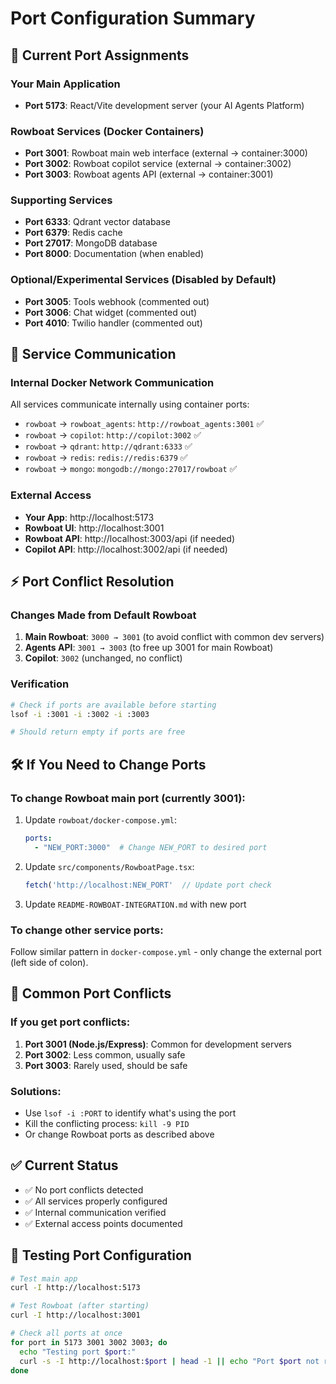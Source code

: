 # Port Configuration Summary

## 🔌 **Current Port Assignments**

### Your Main Application
- **Port 5173**: React/Vite development server (your AI Agents Platform)

### Rowboat Services (Docker Containers)
- **Port 3001**: Rowboat main web interface (external → container:3000)
- **Port 3002**: Rowboat copilot service (external → container:3002)  
- **Port 3003**: Rowboat agents API (external → container:3001)

### Supporting Services
- **Port 6333**: Qdrant vector database
- **Port 6379**: Redis cache
- **Port 27017**: MongoDB database
- **Port 8000**: Documentation (when enabled)

### Optional/Experimental Services (Disabled by Default)
- **Port 3005**: Tools webhook (commented out)
- **Port 3006**: Chat widget (commented out)
- **Port 4010**: Twilio handler (commented out)

## 🔄 **Service Communication**

### Internal Docker Network Communication
All services communicate internally using container ports:
- `rowboat` → `rowboat_agents`: `http://rowboat_agents:3001` ✅
- `rowboat` → `copilot`: `http://copilot:3002` ✅
- `rowboat` → `qdrant`: `http://qdrant:6333` ✅
- `rowboat` → `redis`: `redis://redis:6379` ✅
- `rowboat` → `mongo`: `mongodb://mongo:27017/rowboat` ✅

### External Access
- **Your App**: http://localhost:5173
- **Rowboat UI**: http://localhost:3001
- **Rowboat API**: http://localhost:3003/api (if needed)
- **Copilot API**: http://localhost:3002/api (if needed)

## ⚡ **Port Conflict Resolution**

### Changes Made from Default Rowboat
1. **Main Rowboat**: `3000 → 3001` (to avoid conflict with common dev servers)
2. **Agents API**: `3001 → 3003` (to free up 3001 for main Rowboat)
3. **Copilot**: `3002` (unchanged, no conflict)

### Verification
```bash
# Check if ports are available before starting
lsof -i :3001 -i :3002 -i :3003

# Should return empty if ports are free
```

## 🛠 **If You Need to Change Ports**

### To change Rowboat main port (currently 3001):
1. Update `rowboat/docker-compose.yml`:
   ```yaml
   ports:
     - "NEW_PORT:3000"  # Change NEW_PORT to desired port
   ```
2. Update `src/components/RowboatPage.tsx`:
   ```typescript
   fetch('http://localhost:NEW_PORT'  // Update port check
   ```
3. Update `README-ROWBOAT-INTEGRATION.md` with new port

### To change other service ports:
Follow similar pattern in `docker-compose.yml` - only change the external port (left side of colon).

## 🚨 **Common Port Conflicts**

### If you get port conflicts:
1. **Port 3001 (Node.js/Express)**: Common for development servers
2. **Port 3002**: Less common, usually safe  
3. **Port 3003**: Rarely used, should be safe

### Solutions:
- Use `lsof -i :PORT` to identify what's using the port
- Kill the conflicting process: `kill -9 PID`
- Or change Rowboat ports as described above

## ✅ **Current Status**
- ✅ No port conflicts detected
- ✅ All services properly configured
- ✅ Internal communication verified
- ✅ External access points documented

## 🔧 **Testing Port Configuration**

```bash
# Test main app
curl -I http://localhost:5173

# Test Rowboat (after starting)
curl -I http://localhost:3001

# Check all ports at once
for port in 5173 3001 3002 3003; do
  echo "Testing port $port:"
  curl -s -I http://localhost:$port | head -1 || echo "Port $port not responding"
done
``` 